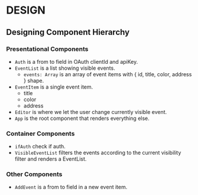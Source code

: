 DESIGN
===

Designing Component Hierarchy
---

### Presentational Components

- `Auth` is a from to field in OAuth clientId and apiKey.
- `EventList` is a list showing visible events.
  - `events: Array` is an array of event items with { id, title, color, address } shape.
- `EventItem` is a single event item.
  - title
  - color
  - address
- `Editor` is where we let the user change currently visible event.
- `App` is the root component that renders everything else.

### Container Components

- `ifAuth` check if auth.
- `VisibleEventList` filters the events according to the current visibility filter and renders a EventList.

### Other Components

- `AddEvent` is a from to field in a new event item.
